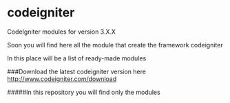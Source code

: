 # codeigniter
CodeIgniter modules for version 3.X.X

Soon you will find here all the module that create the framework codeigniter

In this place will be a list of ready-made modules

###Download the latest codeigniter version here 
http://www.codeigniter.com/download

#####In this repository you will find only the modules
